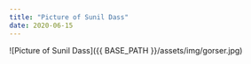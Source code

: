 ```yaml
---
title: "Picture of Sunil Dass"
date: 2020-06-15
---
```

![Picture of Sunil Dass]({{ BASE_PATH }}/assets/img/gorser.jpg)
